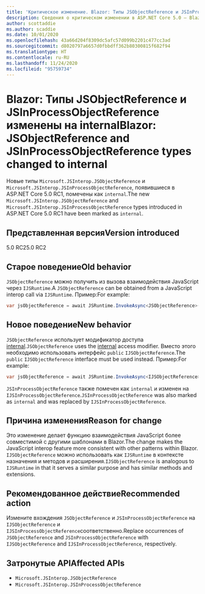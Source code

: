 ```yaml
---
title: 'Критическое изменение. Blazor: Типы JSObjectReference и JSInProcessObjectReference изменены на internal'
description: Сведения о критическом изменении в ASP.NET Core 5.0 — Blazor. Типы JSObjectReference и JSInProcessObjectReference изменены на internal
author: scottaddie
ms.author: scaddie
ms.date: 10/01/2020
ms.openlocfilehash: 43a66d204f8309dc5afc57d099b2201c477cc3ad
ms.sourcegitcommit: d8020797a6657d0fbbdff362b80300815f682f94
ms.translationtype: HT
ms.contentlocale: ru-RU
ms.lasthandoff: 11/24/2020
ms.locfileid: "95759734"
---
```

# <a name="blazor-jsobjectreference-and-jsinprocessobjectreference-types-changed-to-internal"></a><span data-ttu-id="9291b-103">Blazor: Типы JSObjectReference и JSInProcessObjectReference изменены на internal</span><span class="sxs-lookup"><span data-stu-id="9291b-103">Blazor: JSObjectReference and JSInProcessObjectReference types changed to internal</span></span>

<span data-ttu-id="9291b-104">Новые типы `Microsoft.JSInterop.JSObjectReference` и `Microsoft.JSInterop.JSInProcessObjectReference`, появившиеся в ASP.NET Core 5.0 RC1, помечены как `internal`.</span><span class="sxs-lookup"><span data-stu-id="9291b-104">The new `Microsoft.JSInterop.JSObjectReference` and `Microsoft.JSInterop.JSInProcessObjectReference` types introduced in ASP.NET Core 5.0 RC1 have been marked as `internal`.</span></span>

## <a name="version-introduced"></a><span data-ttu-id="9291b-105">Представленная версия</span><span class="sxs-lookup"><span data-stu-id="9291b-105">Version introduced</span></span>

<span data-ttu-id="9291b-106">5.0 RC2</span><span class="sxs-lookup"><span data-stu-id="9291b-106">5.0 RC2</span></span>

## <a name="old-behavior"></a><span data-ttu-id="9291b-107">Старое поведение</span><span class="sxs-lookup"><span data-stu-id="9291b-107">Old behavior</span></span>

<span data-ttu-id="9291b-108">`JSObjectReference` можно получить из вызова взаимодействия JavaScript через `IJSRuntime`.</span><span class="sxs-lookup"><span data-stu-id="9291b-108">A `JSObjectReference` can be obtained from a JavaScript interop call via `IJSRuntime`.</span></span> <span data-ttu-id="9291b-109">Пример:</span><span class="sxs-lookup"><span data-stu-id="9291b-109">For example:</span></span>

```csharp
var jsObjectReference = await JSRuntime.InvokeAsync<JSObjectReference>(...);
```

## <a name="new-behavior"></a><span data-ttu-id="9291b-110">Новое поведение</span><span class="sxs-lookup"><span data-stu-id="9291b-110">New behavior</span></span>

<span data-ttu-id="9291b-111">`JSObjectReference` использует модификатор доступа [internal](../../../../csharp/language-reference/keywords/internal.md).</span><span class="sxs-lookup"><span data-stu-id="9291b-111">`JSObjectReference` uses the [internal](../../../../csharp/language-reference/keywords/internal.md) access modifier.</span></span> <span data-ttu-id="9291b-112">Вместо этого необходимо использовать интерфейс `public` `IJSObjectReference`.</span><span class="sxs-lookup"><span data-stu-id="9291b-112">The `public` `IJSObjectReference` interface must be used instead.</span></span> <span data-ttu-id="9291b-113">Пример:</span><span class="sxs-lookup"><span data-stu-id="9291b-113">For example:</span></span>

```csharp
var jsObjectReference = await JSRuntime.InvokeAsync<IJSObjectReference>(...);
```

<span data-ttu-id="9291b-114">`JSInProcessObjectReference` также помечен как `internal` и изменен на `IJSInProcessObjectReference`.</span><span class="sxs-lookup"><span data-stu-id="9291b-114">`JSInProcessObjectReference` was also marked as `internal` and was replaced by `IJSInProcessObjectReference`.</span></span>

## <a name="reason-for-change"></a><span data-ttu-id="9291b-115">Причина изменения</span><span class="sxs-lookup"><span data-stu-id="9291b-115">Reason for change</span></span>

<span data-ttu-id="9291b-116">Это изменение делает функцию взаимодействия JavaScript более совместимой с другими шаблонами в Blazor.</span><span class="sxs-lookup"><span data-stu-id="9291b-116">The change makes the JavaScript interop feature more consistent with other patterns within Blazor.</span></span> <span data-ttu-id="9291b-117">`IJSObjectReference` можно использовать как `IJSRuntime` в контексте назначения и методов и расширения.</span><span class="sxs-lookup"><span data-stu-id="9291b-117">`IJSObjectReference` is analogous to `IJSRuntime` in that it serves a similar purpose and has similar methods and extensions.</span></span>

## <a name="recommended-action"></a><span data-ttu-id="9291b-118">Рекомендованное действие</span><span class="sxs-lookup"><span data-stu-id="9291b-118">Recommended action</span></span>

<span data-ttu-id="9291b-119">Измените вхождения `JSObjectReference` и `JSInProcessObjectReference` на `IJSObjectReference` и `IJSInProcessObjectReference`соответственно.</span><span class="sxs-lookup"><span data-stu-id="9291b-119">Replace occurrences of `JSObjectReference` and `JSInProcessObjectReference` with `IJSObjectReference` and `IJSInProcessObjectReference`, respectively.</span></span>

## <a name="affected-apis"></a><span data-ttu-id="9291b-120">Затронутые API</span><span class="sxs-lookup"><span data-stu-id="9291b-120">Affected APIs</span></span>

- `Microsoft.JSInterop.JSObjectReference`
- `Microsoft.JSInterop.JSInProcessObjectReference`

<!--

### Category

ASP.NET Core

### Affected APIs

- `T:Microsoft.JSInterop.JSObjectReference`
- `T:Microsoft.JSInterop.JSInProcessObjectReference`

-->
